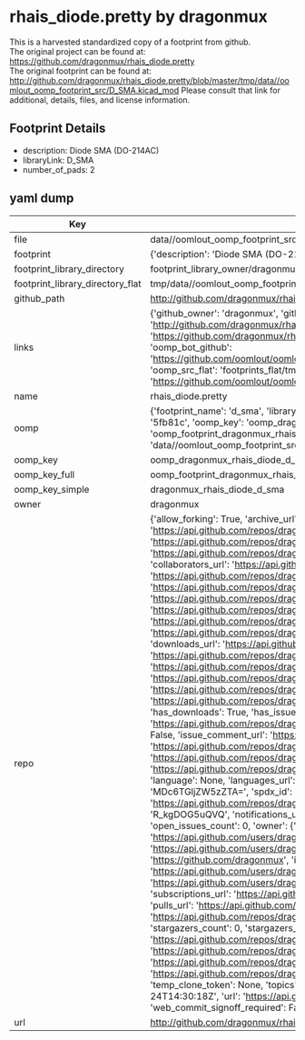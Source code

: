 # rhais_diode.pretty by dragonmux  
This is a harvested standardized copy of a footprint from github.  
The original project can be found at:  
https://github.com/dragonmux/rhais_diode.pretty  
The original footprint can be found at:
http://github.com/dragonmux/rhais_diode.pretty/blob/master/tmp/data//oomlout_oomp_footprint_src/D_SMA.kicad_mod
Please consult that link for additional, details, files, and license information.  
## Footprint Details
* description: Diode SMA (DO-214AC)  
* libraryLink: D_SMA  
* number_of_pads: 2  
## yaml dump  
| Key | Value |  
| --- | --- |  
| file | data//oomlout_oomp_footprint_src/rhais_diode.pretty/D_SMA.kicad_mod |  
| footprint | {'description': 'Diode SMA (DO-214AC)', 'libraryLink': 'D_SMA', 'number_of_pads': 2} |  
| footprint_library_directory | footprint_library_owner/dragonmux_rhais_diode.pretty |  
| footprint_library_directory_flat | tmp/data//oomlout_oomp_footprint_src/footprints_flat/dragonmux_rhais_diode_d_sma/working |  
| github_path | http://github.com/dragonmux/rhais_diode.pretty/blob/master/tmp/data//oomlout_oomp_footprint_src/D_SMA.kicad_mod |  
| links | {'github_owner': 'dragonmux', 'github_repo_name': 'rhais_diode.pretty', 'github_src': 'http://github.com/dragonmux/rhais_diode.pretty/blob/master/tmp/data//oomlout_oomp_footprint_src/D_SMA.kicad_mod', 'github_src_repo': 'https://github.com/dragonmux/rhais_diode.pretty', 'oomp_bot': 'tmp/data//oomlout_oomp_footprint_src/footprints/dragonmux_rhais_diode_d_sma/working', 'oomp_bot_github': 'https://github.com/oomlout/oomlout_oomp_footprint_bot/tree/main/tmp/data//oomlout_oomp_footprint_src/footprints/dragonmux_rhais_diode_d_sma/working', 'oomp_src_flat': 'footprints_flat/tmp/data//oomlout_oomp_footprint_src/footprints_flat/dragonmux_rhais_diode_d_sma/working', 'oomp_src_flat_github': 'https://github.com/oomlout/oomlout_oomp_footprint_src/tree/main/tmp/data//oomlout_oomp_footprint_src/footprints_flat/dragonmux_rhais_diode_d_sma/working'} |  
| name | rhais_diode.pretty |  
| oomp | {'footprint_name': 'd_sma', 'library_name': 'rhais_diode', 'md5': '5fb81cc422c276cf1c54877d64105a64', 'md5_10': '5fb81cc422', 'md5_5': '5fb81', 'md5_6': '5fb81c', 'oomp_key': 'oomp_dragonmux_rhais_diode_d_sma', 'oomp_key_extra': 'oomp_footprint_dragonmux_rhais_diode_d_sma', 'oomp_key_full': 'oomp_footprint_dragonmux_rhais_diode_d_sma_5fb81c', 'oomp_key_simple': 'dragonmux_rhais_diode_d_sma', 'original_filename': 'data//oomlout_oomp_footprint_src/rhais_diode.pretty/D_SMA.kicad_mod', 'owner_name': 'dragonmux'} |  
| oomp_key | oomp_dragonmux_rhais_diode_d_sma |  
| oomp_key_full | oomp_footprint_dragonmux_rhais_diode_d_sma |  
| oomp_key_simple | dragonmux_rhais_diode_d_sma |  
| owner | dragonmux |  
| repo | {'allow_forking': True, 'archive_url': 'https://api.github.com/repos/dragonmux/rhais_diode.pretty/{archive_format}{/ref}', 'archived': False, 'assignees_url': 'https://api.github.com/repos/dragonmux/rhais_diode.pretty/assignees{/user}', 'blobs_url': 'https://api.github.com/repos/dragonmux/rhais_diode.pretty/git/blobs{/sha}', 'branches_url': 'https://api.github.com/repos/dragonmux/rhais_diode.pretty/branches{/branch}', 'clone_url': 'https://github.com/dragonmux/rhais_diode.pretty.git', 'collaborators_url': 'https://api.github.com/repos/dragonmux/rhais_diode.pretty/collaborators{/collaborator}', 'comments_url': 'https://api.github.com/repos/dragonmux/rhais_diode.pretty/comments{/number}', 'commits_url': 'https://api.github.com/repos/dragonmux/rhais_diode.pretty/commits{/sha}', 'compare_url': 'https://api.github.com/repos/dragonmux/rhais_diode.pretty/compare/{base}...{head}', 'contents_url': 'https://api.github.com/repos/dragonmux/rhais_diode.pretty/contents/{+path}', 'contributors_url': 'https://api.github.com/repos/dragonmux/rhais_diode.pretty/contributors', 'created_at': '2022-02-24T14:30:18Z', 'default_branch': 'main', 'deployments_url': 'https://api.github.com/repos/dragonmux/rhais_diode.pretty/deployments', 'description': "DX-MON's diode footprints KiCad library", 'disabled': False, 'downloads_url': 'https://api.github.com/repos/dragonmux/rhais_diode.pretty/downloads', 'events_url': 'https://api.github.com/repos/dragonmux/rhais_diode.pretty/events', 'fork': False, 'forks': 0, 'forks_count': 0, 'forks_url': 'https://api.github.com/repos/dragonmux/rhais_diode.pretty/forks', 'full_name': 'dragonmux/rhais_diode.pretty', 'git_commits_url': 'https://api.github.com/repos/dragonmux/rhais_diode.pretty/git/commits{/sha}', 'git_refs_url': 'https://api.github.com/repos/dragonmux/rhais_diode.pretty/git/refs{/sha}', 'git_tags_url': 'https://api.github.com/repos/dragonmux/rhais_diode.pretty/git/tags{/sha}', 'git_url': 'git://github.com/dragonmux/rhais_diode.pretty.git', 'has_discussions': False, 'has_downloads': True, 'has_issues': True, 'has_pages': False, 'has_projects': True, 'has_wiki': True, 'homepage': None, 'hooks_url': 'https://api.github.com/repos/dragonmux/rhais_diode.pretty/hooks', 'html_url': 'https://github.com/dragonmux/rhais_diode.pretty', 'id': 463179861, 'is_template': False, 'issue_comment_url': 'https://api.github.com/repos/dragonmux/rhais_diode.pretty/issues/comments{/number}', 'issue_events_url': 'https://api.github.com/repos/dragonmux/rhais_diode.pretty/issues/events{/number}', 'issues_url': 'https://api.github.com/repos/dragonmux/rhais_diode.pretty/issues{/number}', 'keys_url': 'https://api.github.com/repos/dragonmux/rhais_diode.pretty/keys{/key_id}', 'labels_url': 'https://api.github.com/repos/dragonmux/rhais_diode.pretty/labels{/name}', 'language': None, 'languages_url': 'https://api.github.com/repos/dragonmux/rhais_diode.pretty/languages', 'license': {'key': 'other', 'name': 'Other', 'node_id': 'MDc6TGljZW5zZTA=', 'spdx_id': 'NOASSERTION', 'url': None}, 'merges_url': 'https://api.github.com/repos/dragonmux/rhais_diode.pretty/merges', 'milestones_url': 'https://api.github.com/repos/dragonmux/rhais_diode.pretty/milestones{/number}', 'mirror_url': None, 'name': 'rhais_diode.pretty', 'network_count': 0, 'node_id': 'R_kgDOG5uQVQ', 'notifications_url': 'https://api.github.com/repos/dragonmux/rhais_diode.pretty/notifications{?since,all,participating}', 'open_issues': 0, 'open_issues_count': 0, 'owner': {'avatar_url': 'https://avatars.githubusercontent.com/u/691140?v=4', 'events_url': 'https://api.github.com/users/dragonmux/events{/privacy}', 'followers_url': 'https://api.github.com/users/dragonmux/followers', 'following_url': 'https://api.github.com/users/dragonmux/following{/other_user}', 'gists_url': 'https://api.github.com/users/dragonmux/gists{/gist_id}', 'gravatar_id': '', 'html_url': 'https://github.com/dragonmux', 'id': 691140, 'login': 'dragonmux', 'node_id': 'MDQ6VXNlcjY5MTE0MA==', 'organizations_url': 'https://api.github.com/users/dragonmux/orgs', 'received_events_url': 'https://api.github.com/users/dragonmux/received_events', 'repos_url': 'https://api.github.com/users/dragonmux/repos', 'site_admin': False, 'starred_url': 'https://api.github.com/users/dragonmux/starred{/owner}{/repo}', 'subscriptions_url': 'https://api.github.com/users/dragonmux/subscriptions', 'type': 'User', 'url': 'https://api.github.com/users/dragonmux'}, 'private': False, 'pulls_url': 'https://api.github.com/repos/dragonmux/rhais_diode.pretty/pulls{/number}', 'pushed_at': '2022-02-24T14:31:21Z', 'releases_url': 'https://api.github.com/repos/dragonmux/rhais_diode.pretty/releases{/id}', 'size': 8, 'ssh_url': 'git@github.com:dragonmux/rhais_diode.pretty.git', 'stargazers_count': 0, 'stargazers_url': 'https://api.github.com/repos/dragonmux/rhais_diode.pretty/stargazers', 'statuses_url': 'https://api.github.com/repos/dragonmux/rhais_diode.pretty/statuses/{sha}', 'subscribers_count': 1, 'subscribers_url': 'https://api.github.com/repos/dragonmux/rhais_diode.pretty/subscribers', 'subscription_url': 'https://api.github.com/repos/dragonmux/rhais_diode.pretty/subscription', 'svn_url': 'https://github.com/dragonmux/rhais_diode.pretty', 'tags_url': 'https://api.github.com/repos/dragonmux/rhais_diode.pretty/tags', 'teams_url': 'https://api.github.com/repos/dragonmux/rhais_diode.pretty/teams', 'temp_clone_token': None, 'topics': [], 'trees_url': 'https://api.github.com/repos/dragonmux/rhais_diode.pretty/git/trees{/sha}', 'updated_at': '2022-02-24T14:30:18Z', 'url': 'https://api.github.com/repos/dragonmux/rhais_diode.pretty', 'visibility': 'public', 'watchers': 0, 'watchers_count': 0, 'web_commit_signoff_required': False} |  
| url | http://github.com/dragonmux/rhais_diode.pretty |  

